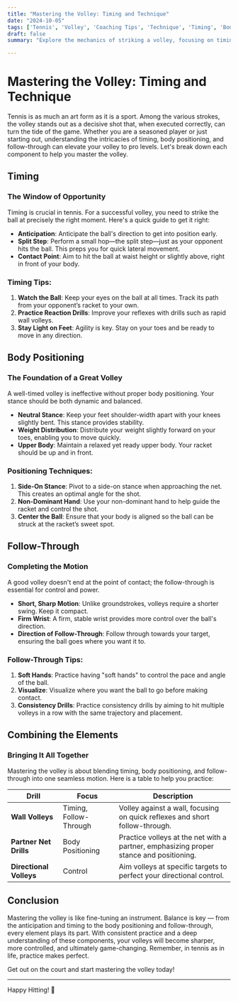 ```yaml
---
title: "Mastering the Volley: Timing and Technique"
date: "2024-10-05"
tags: ['Tennis', 'Volley', 'Coaching Tips', 'Technique', 'Timing', 'Body Positioning', 'Follow-Through', 'Player Knowledge', 'Coaching Wisdom']
draft: false
summary: "Explore the mechanics of striking a volley, focusing on timing, body positioning, and follow-through for maximum impact. Learn from player insights and coaching wisdom to enhance your game."

---
```


# Mastering the Volley: Timing and Technique

Tennis is as much an art form as it is a sport. Among the various strokes, the volley stands out as a decisive shot that, when executed correctly, can turn the tide of the game. Whether you are a seasoned player or just starting out, understanding the intricacies of timing, body positioning, and follow-through can elevate your volley to pro levels. Let's break down each component to help you master the volley.

## Timing

### The Window of Opportunity

Timing is crucial in tennis. For a successful volley, you need to strike the ball at precisely the right moment. Here's a quick guide to get it right:

- **Anticipation**: Anticipate the ball's direction to get into position early.
- **Split Step**: Perform a small hop—the split step—just as your opponent hits the ball. This preps you for quick lateral movement.
- **Contact Point**: Aim to hit the ball at waist height or slightly above, right in front of your body. 

### Timing Tips:

1. **Watch the Ball**: Keep your eyes on the ball at all times. Track its path from your opponent’s racket to your own.
2. **Practice Reaction Drills**: Improve your reflexes with drills such as rapid wall volleys.
3. **Stay Light on Feet**: Agility is key. Stay on your toes and be ready to move in any direction.

## Body Positioning

### The Foundation of a Great Volley

A well-timed volley is ineffective without proper body positioning. Your stance should be both dynamic and balanced. 

- **Neutral Stance**: Keep your feet shoulder-width apart with your knees slightly bent. This stance provides stability.
- **Weight Distribution**: Distribute your weight slightly forward on your toes, enabling you to move quickly.
- **Upper Body**: Maintain a relaxed yet ready upper body. Your racket should be up and in front.

### Positioning Techniques:

1. **Side-On Stance**: Pivot to a side-on stance when approaching the net. This creates an optimal angle for the shot.
2. **Non-Dominant Hand**: Use your non-dominant hand to help guide the racket and control the shot.
3. **Center the Ball**: Ensure that your body is aligned so the ball can be struck at the racket’s sweet spot.

## Follow-Through

### Completing the Motion

A good volley doesn't end at the point of contact; the follow-through is essential for control and power.

- **Short, Sharp Motion**: Unlike groundstrokes, volleys require a shorter swing. Keep it compact.
- **Firm Wrist**: A firm, stable wrist provides more control over the ball's direction.
- **Direction of Follow-Through**: Follow through towards your target, ensuring the ball goes where you want it to.

### Follow-Through Tips:

1. **Soft Hands**: Practice having "soft hands" to control the pace and angle of the ball.
2. **Visualize**: Visualize where you want the ball to go before making contact.
3. **Consistency Drills**: Practice consistency drills by aiming to hit multiple volleys in a row with the same trajectory and placement.

## Combining the Elements

### Bringing It All Together

Mastering the volley is about blending timing, body positioning, and follow-through into one seamless motion. Here is a table to help you practice:

| Drill                      | Focus                  | Description                                   |
|----------------------------|------------------------|-----------------------------------------------|
| **Wall Volleys**           | Timing, Follow-Through | Volley against a wall, focusing on quick reflexes and short follow-through. |
| **Partner Net Drills**     | Body Positioning       | Practice volleys at the net with a partner, emphasizing proper stance and positioning. |
| **Directional Volleys**    | Control                | Aim volleys at specific targets to perfect your directional control. |

## Conclusion

Mastering the volley is like fine-tuning an instrument. Balance is key — from the anticipation and timing to the body positioning and follow-through, every element plays its part. With consistent practice and a deep understanding of these components, your volleys will become sharper, more controlled, and ultimately game-changing. Remember, in tennis as in life, practice makes perfect.

Get out on the court and start mastering the volley today!

---

Happy Hitting! 🎾